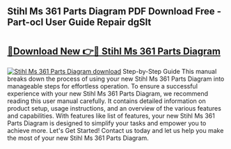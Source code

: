 ## Stihl Ms 361 Parts Diagram PDF Download Free - Part-ocl User Guide Repair dgSlt

# <h2><a href="http://dfo1gdy.blite.top/?on=Stihl+Ms+361+Parts+Diagram">🔗Download New 👉🔴 Stihl Ms 361 Parts Diagram</a></h2>

[![Stihl Ms 361 Parts Diagram download](https://i.imgur.com/lujVjoI.png)](http://dfo1gdy.blite.top/?on=Stihl+Ms+361+Parts+Diagram)
Step-by-Step Guide This manual breaks down the process of using your new Stihl Ms 361 Parts Diagram into manageable steps for effortless operation. To ensure a successful experience with your new Stihl Ms 361 Parts Diagram, we recommend reading this user manual carefully. It contains detailed information on product setup, usage instructions, and an overview of the various features and capabilities. With features like list of features, your new Stihl Ms 361 Parts Diagram is designed to simplify your tasks and empower you to achieve more. Let's Get Started! Contact us today and let us help you make the most of your new Stihl Ms 361 Parts Diagram.
